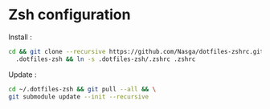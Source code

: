 # Zsh configuration

Install : 

`````bash
cd && git clone --recursive https://github.com/Nasga/dotfiles-zshrc.git \
  .dotfiles-zsh && ln -s .dotfiles-zsh/.zshrc .zshrc
`````

Update :

`````bash
cd ~/.dotfiles-zsh && git pull --all && \
git submodule update --init --recursive
`````
